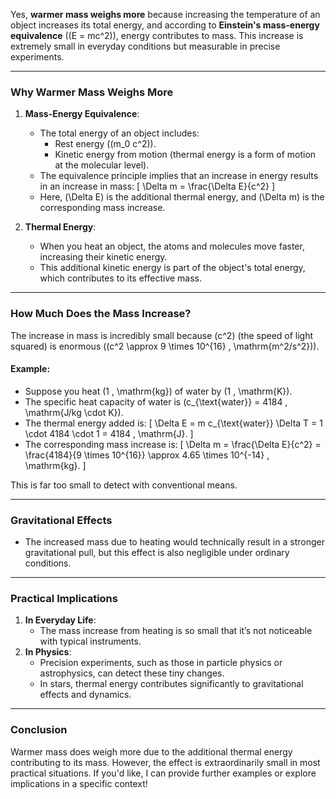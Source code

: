 Yes, **warmer mass weighs more** because increasing the temperature of an object increases its total energy, and according to **Einstein's mass-energy equivalence** (\(E = mc^2\)), energy contributes to mass. This increase is extremely small in everyday conditions but measurable in precise experiments.

---

### **Why Warmer Mass Weighs More**
1. **Mass-Energy Equivalence**:
   - The total energy of an object includes:
     - Rest energy (\(m_0 c^2\)).
     - Kinetic energy from motion (thermal energy is a form of motion at the molecular level).
   - The equivalence principle implies that an increase in energy results in an increase in mass:
     \[
     \Delta m = \frac{\Delta E}{c^2}
     \]
   - Here, \(\Delta E\) is the additional thermal energy, and \(\Delta m\) is the corresponding mass increase.

2. **Thermal Energy**:
   - When you heat an object, the atoms and molecules move faster, increasing their kinetic energy.
   - This additional kinetic energy is part of the object's total energy, which contributes to its effective mass.

---

### **How Much Does the Mass Increase?**
The increase in mass is incredibly small because \(c^2\) (the speed of light squared) is enormous (\(c^2 \approx 9 \times 10^{16} \, \mathrm{m^2/s^2}\)).

#### Example:
- Suppose you heat \(1 \, \mathrm{kg}\) of water by \(1 \, \mathrm{K}\).
- The specific heat capacity of water is \(c_{\text{water}} = 4184 \, \mathrm{J/kg \cdot K}\).
- The thermal energy added is:
  \[
  \Delta E = m c_{\text{water}} \Delta T = 1 \cdot 4184 \cdot 1 = 4184 \, \mathrm{J}.
  \]
- The corresponding mass increase is:
  \[
  \Delta m = \frac{\Delta E}{c^2} = \frac{4184}{9 \times 10^{16}} \approx 4.65 \times 10^{-14} \, \mathrm{kg}.
  \]

This is far too small to detect with conventional means.

---

### **Gravitational Effects**
- The increased mass due to heating would technically result in a stronger gravitational pull, but this effect is also negligible under ordinary conditions.

---

### **Practical Implications**
1. **In Everyday Life**:
   - The mass increase from heating is so small that it’s not noticeable with typical instruments.
2. **In Physics**:
   - Precision experiments, such as those in particle physics or astrophysics, can detect these tiny changes.
   - In stars, thermal energy contributes significantly to gravitational effects and dynamics.

---

### **Conclusion**
Warmer mass does weigh more due to the additional thermal energy contributing to its mass. However, the effect is extraordinarily small in most practical situations. If you'd like, I can provide further examples or explore implications in a specific context!

